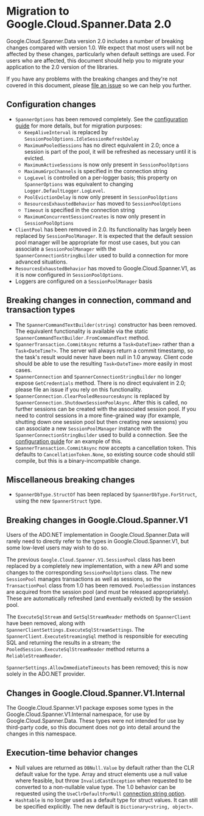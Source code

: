 # Migration to Google.Cloud.Spanner.Data 2.0

Google.Cloud.Spanner.Data version 2.0 includes a number of breaking
changes compared with version 1.0. We expect that most users will
not be affected by these changes, particularly when default settings
are used. For users who are affected, this document should help you
to migrate your application to the 2.0 version of the libraries.

If you have any problems with the breaking changes and they're not
covered in this document, please [file an
issue](https://github.com/googleapis/google-cloud-dotnet/issues/new)
so we can help you further.

## Configuration changes

- `SpannerOptions` has been removed completely. See the [configuration
  guide](configuration.md) for more details, but for migration
  purposes:
  - `KeepAliveInterval` is replaced by `SessionPoolOptions.IdleSessionRefreshDelay`
  - `MaximumPooledSessions` has no direct equivalent in 2.0; once a session
  is part of the pool, it will be refreshed as necessary until it is evicted.
  - `MaximumActiveSessions` is now only present in `SessionPoolOptions`
  - `MaximumGrpcChannels` is specified in the connection string
  - `LogLevel` is controlled on a per-logger basis; this property on
    `SpannerOptions` was equivalent to changing
    `Logger.DefaultLogger.LogLevel`.
  - `PoolEvictionDelay` is now only present in `SessionPoolOptions`
  - `ResourcesExhaustedBehavior` has moved to `SessionPoolOptions`
  - `Timeout` is specified in the connection string
  - `MaximumConcurrentSessionCreates` is now only present in
    `SessionPoolOptions`
- `ClientPool` has been removed in 2.0. Its functionality has largely
  been replaced by `SessionPoolManager`. It is expected that the
  default session pool manager will be appropriate for most use cases,
  but you can associate a `SessionPoolManager` with the
  `SpannerConnectionStringBuilder` used to build a connection for more
  advanced situations.
- `ResourcesExhaustedBehavior` has moved to Google.Cloud.Spanner.V1,
  as it is now configured in `SessionPoolOptions`.
- Loggers are configured on a `SessionPoolManager` basis

## Breaking changes in connection, command and transaction types

- The `SpannerCommandTextBuilder(string)` constructor has been removed.
  The equivalent functionality is available via the static
  `SpannerCommandTextBuilder.FromCommandText` method.
- `SpannerTransaction.CommitAsync` returns a `Task<DateTime>` rather
  than a `Task<DateTime?>`. The server will always return a commit
  timestamp, so the task's result would never have been null in 1.0
  anyway. Client code should be able to use the resulting
  `Task<DateTime>` more easily in most cases.
- `SpannerConnection` and `SpannerConnectionStringBuilder` no longer
  expose `GetCredentials` method. There is no direct equivalent in 2.0;
  please file an issue if you rely on this functionality.
- `SpannerConnection.ClearPooledResourcesAsync` is replaced by
  `SpannerConnection.ShutdownSessionPoolAsync`. After this is called,
  no further sessions can be created with the associated session pool.
  If you need to control sessions in a more fine-grained way (for
  example, shutting down one session pool but then creating new
  sessions) you can associate a new `SessionPoolManager` instance with the
  `SpannerConnectionStringBuilder` used to build a connection. See
  the [configuration guide](configuration.md) for an example of this.
- `SpannerTransaction.CommitAsync` now accepts a cancellation token.
  This defaults to `CancellationToken.None`, so existing source code
  should still compile, but this is a binary-incompatible change.

## Miscellaneous breaking changes

- `SpannerDbType.StructOf` has been replaced by
  `SpannerDbType.ForStruct`, using the new `SpannerStruct` type.

## Breaking changes in Google.Cloud.Spanner.V1

Users of the ADO.NET implementation in Google.Cloud.Spanner.Data
will rarely need to directly refer to the types in
Google.Cloud.Spanner.V1, but some low-level users may wish to do so.

The previous `Google.Cloud.Spanner.V1.SessionPool` class has been
replaced by a completely new implementation, with a new API and some
changes to the corresponding `SessionPoolOptions` class. The new
`SessionPool` manages transactions as well as sessions, so the
`TransactionPool` class from 1.0 has been removed. `PooledSession`
instances are acquired from the session pool (and must be released
appropriately). These are automatically refreshed (and eventually
evicted) by the session pool.

The `ExecuteSqlStream` and `GetSqlStreamReader` methods on
`SpannerClient` have been removed, along with
`SpannerClientSettings.ExecuteSqlStreamSettings`. The
`SpannerClient.ExecuteStreamingSql` method is responsible for
executing SQL and returning the results in a stream;
the `PooledSession.ExecuteSqlStreamReader` method returns a
`ReliableStreamReader`.

`SpannerSettings.AllowImmediateTimeouts` has been removed; this is
now solely in the ADO.NET provider.

## Changes in Google.Cloud.Spanner.V1.Internal

The Google.Cloud.Spanner.V1 package exposes some types in the
Google.Cloud.Spanner.V1.Internal namespace, for use by
Google.Cloud.Spanner.Data. These types were not intended for
use by third-party code, so this document does not go into detail
around the changes in this namespace.

## Execution-time behavior changes

- Null values are returned as `DBNull.Value` by default rather
  than the CLR default value for the type. Array and struct elements
  use a null value where feasible, but throw `InvalidCastException`
  when requested to be converted to a non-nullable value type. The
  1.0 behavior can be requested using the `UseClrDefaultForNull`
  [connection string option](connection_string.md).
- `Hashtable` is no longer used as a default type for
  struct values. It can still be specified explicitly.
  The new default is `Dictionary<string, object>`.
